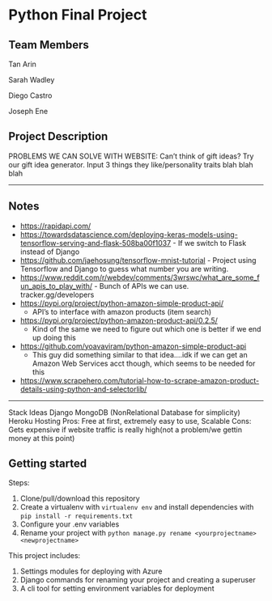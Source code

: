 # Python Final Project
## Team Members
Tan Arin

Sarah Wadley

Diego Castro

Joseph Ene

## Project Description
PROBLEMS WE CAN SOLVE WITH WEBSITE:
Can’t think of gift ideas? Try our gift idea generator. Input 3 things they like/personality traits blah blah blah



------------
## Notes

* https://rapidapi.com/
* https://towardsdatascience.com/deploying-keras-models-using-tensorflow-serving-and-flask-508ba00f1037 - If we switch to Flask instead of Django
* https://github.com/jaehosung/tensorflow-mnist-tutorial - Project using Tensorflow and Django to guess what number you are writing.
* https://www.reddit.com/r/webdev/comments/3wrswc/what_are_some_fun_apis_to_play_with/ - Bunch of APIs we can use.
tracker.gg/developers
* https://pypi.org/project/python-amazon-simple-product-api/
  * API’s to interface with amazon products (item search)
* https://pypi.org/project/python-amazon-product-api/0.2.5/
  * Kind of the same we need to figure out which one is better if we end up doing this
* https://github.com/yoavaviram/python-amazon-simple-product-api
  * This guy did something similar to that idea….idk if we can get an Amazon Web Services acct though, which seems to be needed for this
* https://www.scrapehero.com/tutorial-how-to-scrape-amazon-product-details-using-python-and-selectorlib/

-----------
Stack Ideas
Django
MongoDB (NonRelational Database for simplicity)
Heroku Hosting 
Pros: Free at first, extremely easy to use, Scalable 
Cons: Gets expensive if website traffic is really high(not a problem/we gettin money at this point)

## Getting started

Steps:

1. Clone/pull/download this repository
2. Create a virtualenv with `virtualenv env` and install dependencies with `pip install -r requirements.txt`
3. Configure your .env variables
4. Rename your project with `python manage.py rename <yourprojectname> <newprojectname>`

This project includes:

1. Settings modules for deploying with Azure
2. Django commands for renaming your project and creating a superuser
3. A cli tool for setting environment variables for deployment

